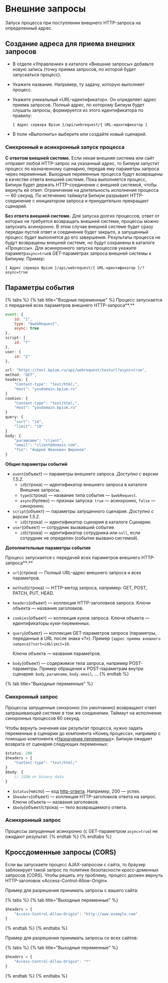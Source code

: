 # Внешние запросы

Запуск процесса при поступлении внешнего HTTP-запроса на определенный адрес.

## Создание адреса для приема внешних запросов

* В отделе «Управление» в каталоге «Внешние запросы» добавьте новую запись (точку приема запросов, по которой будет запускаться процесс).
* Укажите название. Например, ту задачу, которую выполняет процесс.
*   Укажите уникальный «URL-идентификатор». Он определяет адрес приема запросов. Полный адрес, по которому Бипиум будет слушать запросы, формируется из этого идентификатора по правилу:

    `{ Адрес сервера Bpium }/api/webrequest/{ URL-идентификатор }`
* В поле «Выполнить» выберите или создайте новый сценарий.

### Синхронный и асинхронный запуск процесса

**С ответом внешней системе.** Если некая внешняя система или сайт отправит любой HTTP-запрос на указанный адрес, то Бипиум запустит процесс по назначенному сценарию, передав ему параметры запроса через переменные. Выходные переменные процесса будут возвращены в качестве ответа внешней системе. Пока выполняется процесс, Бипиум будет держать HTTP-соединение с внешней системой, чтобы вернуть ей ответ. Ограничение на длительность исполнения процесса — 60 секунд. По истечению таймаута Бипиум разрывает HTTP-соединение с инициатором запроса и принудительно прекращает сценарий.

**Без ответа внешней системе.** Для запуска долгих процессов, ответ от которых не требуется возвращать внешней системе, процессы можно запускать асинхронно. В этом случае внешней системе будет сразу передан пустой ответ и соединение будет закрыто, а запущенный процесс будет выполнятся до его завершения. Результаты процесса не будут возвращены внешней системе, но будут сохранены в каталоге «Процессы». Для асинхронного запуска процессов укажите параметр`async=true`в GET-параметрах запроса внешней системы к Бипиуму. Пример:

`{ Адрес сервера Bpium }/api/webrequest/{ URL-идентификатор }/?async=true`

## Параметры события

{% tabs %}
{% tab title="Входные переменные" %}
Процесс запускается с передачей всех параметров внешнего HTTP-запроса**.**

```javascript
event: {
    id: "1",
    type: "$webRequest",
    async: true
},
script: {
    id: "7"
},
user: {
    id: "2"
},

url: "https://test.bpium.ru/api/webrequest/testurl?async=true",
method: "GET",
headers: {
    "Content-type": "text/html;",
    "Host": "youdomain.bpium.ru"
}
cookies: {
    "Content-type": "text/html;",
    "Host": "youdomain.bpium.ru"
}
query: {
    "sort": "id",
    "limit": "10"
}
body: {
    "paramname": "client",
    "email": "client@domain.com",
    "fio": "Андрей Иванович Широков"
}
```

**Общие параметры событий**

* `event`(объект) — параметры внешнего запроса. _Доступно с версии 1.5.2._
  * `id`(строка) — идентификатор внешнего запроса в каталоге Внешние запросы.
  * `type`(строка) — название типа события — `$webRequest`.
  * `async`(булево) — признак запуска: `true` — асинхронно, `false` — синхронно.
* `script`(объект) — параметры запущенного сценария. _Доступно с версии 1.5.2._
  * `id`(строка) — идентификатор сценария в каталоге Сценарии.
* `user`(объект) — сотрудник вызвавший событие.
  * `id`(строка) — идентификатор сотрудника или `null`, если сотрудник не определен (событие вызвано системой).

**Дополнительные параметры события**

Процесс запускается с передачей всех параметров внешнего HTTP-запроса**:**

* `url`(строка) — Полный URL-адрес внешнего запроса и всех параметров.
* `method`(строка) — HTTP-метод запроса, например: GET, POST, PATCH, PUT, HEAD.
* `headers`(объект) — коллекция HTTP-заголовков запроса. Ключи объекта — названия заголовков.
* `cookies`(объект) — коллекция куков запроса. Ключи объекта — идентификаторы куки-переменных.
*   `query`(объект) — коллекция GET-параметров запроса (параметры, переданные в URL после знака «?»). Пример `{адрес приема внешнего запроса}?sort=id&limit=10`.&#x20;

    Ключи объекта — названия параметров.
* `body`(объект) — содержимое тела запроса, например POST-параметры. Пример обращения к POST-параметрам внутри сценария: `body.paramname`,  `body.email`,  ...
{% endtab %}

{% tab title="Выходные переменные" %}
### Синхронный запрос

Процессы запущенные синхронно (по умолчанию) возвращают ответ запрашивающей системе в том же соединении. Таймаут на исполнение синхронных процессов 60 секунд.

Чтобы вернуть значения как результат процесса, нужно задать переменные в сценарии до компонента «Конец процесса», например с помощью компонента «[Назначение переменных](../components/variables.md)». Бипиум ожидает возврата от сценария следующих переменных:

```javascript
$status: 200
$headers = {
    "Content-type": "text/html;"
}
$body: {
    // JSON or binary data
}
```

* `$status`(число) — код [http-ответа](https://www.wikiwand.com/ru/%D0%A1%D0%BF%D0%B8%D1%81%D0%BE%D0%BA\_%D0%BA%D0%BE%D0%B4%D0%BE%D0%B2\_%D1%81%D0%BE%D1%81%D1%82%D0%BE%D1%8F%D0%BD%D0%B8%D1%8F\_HTTP). Например, 200 — успех.
* `$headers`(объект) — коллекция HTTP-заголовков ответа на запрос. Ключи объекта — названия заголовков.&#x20;
* `$body`(объект/строка) — тело возвращаемого ответа.



### Асинхронный запрос

Процессы запущенные асинхронно (с GET-параметром `async=true`) не ожидают результат.&#x20;
{% endtab %}
{% endtabs %}

## Кроссдоменные запросы (CORS)

Если вы запускаете процесс AJAX-запросом с сайта, то браузер заблокирует такой запрос по политике безопасности кросс-доменных запросов (CORS). Чтобы решить эту проблему, процесс должен вернуть HTTP-заголовок «Access-Control-Allow-Origin».&#x20;

Пример для разрешения принимать запросы с вашего сайта:

{% tabs %}
{% tab title="Выходные переменные" %}
```javascript
$headers = {
    "Access-Control-Allow-Origin": "http://www.example.com"
}
```
{% endtab %}
{% endtabs %}

Пример для разрешения принимать запросы со всех сайтов:

{% tabs %}
{% tab title="Выходные переменные" %}
```javascript
$headers = {
    "Access-Control-Allow-Origin": "*"
}
```
{% endtab %}
{% endtabs %}

